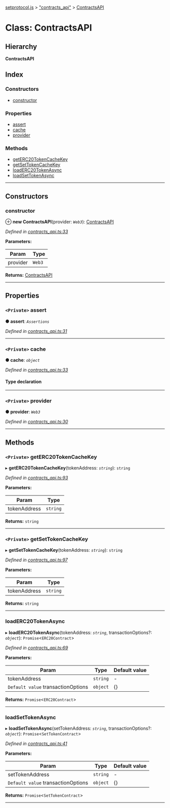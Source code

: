 [setprotocol.js](../README.md) > ["contracts_api"](../modules/_contracts_api_.md) > [ContractsAPI](../classes/_contracts_api_.contractsapi.md)

# Class: ContractsAPI

## Hierarchy

**ContractsAPI**

## Index

### Constructors

* [constructor](_contracts_api_.contractsapi.md#constructor)

### Properties

* [assert](_contracts_api_.contractsapi.md#assert)
* [cache](_contracts_api_.contractsapi.md#cache)
* [provider](_contracts_api_.contractsapi.md#provider)

### Methods

* [getERC20TokenCacheKey](_contracts_api_.contractsapi.md#geterc20tokencachekey)
* [getSetTokenCacheKey](_contracts_api_.contractsapi.md#getsettokencachekey)
* [loadERC20TokenAsync](_contracts_api_.contractsapi.md#loaderc20tokenasync)
* [loadSetTokenAsync](_contracts_api_.contractsapi.md#loadsettokenasync)

---

## Constructors

<a id="constructor"></a>

###  constructor

⊕ **new ContractsAPI**(provider: *`Web3`*): [ContractsAPI](_contracts_api_.contractsapi.md)

*Defined in [contracts_api.ts:33](https://github.com/SetProtocol/setProtocol.js/blob/8bde908/src/api/contracts_api.ts#L33)*

**Parameters:**

| Param | Type |
| ------ | ------ |
| provider | `Web3` | 

**Returns:** [ContractsAPI](_contracts_api_.contractsapi.md)

___

## Properties

<a id="assert"></a>

### `<Private>` assert

**● assert**: *`Assertions`*

*Defined in [contracts_api.ts:31](https://github.com/SetProtocol/setProtocol.js/blob/8bde908/src/api/contracts_api.ts#L31)*

___
<a id="cache"></a>

### `<Private>` cache

**● cache**: *`object`*

*Defined in [contracts_api.ts:33](https://github.com/SetProtocol/setProtocol.js/blob/8bde908/src/api/contracts_api.ts#L33)*

#### Type declaration

[contractName: `string`]: `ContractWrapper`

___
<a id="provider"></a>

### `<Private>` provider

**● provider**: *`Web3`*

*Defined in [contracts_api.ts:30](https://github.com/SetProtocol/setProtocol.js/blob/8bde908/src/api/contracts_api.ts#L30)*

___

## Methods

<a id="geterc20tokencachekey"></a>

### `<Private>` getERC20TokenCacheKey

▸ **getERC20TokenCacheKey**(tokenAddress: *`string`*): `string`

*Defined in [contracts_api.ts:93](https://github.com/SetProtocol/setProtocol.js/blob/8bde908/src/api/contracts_api.ts#L93)*

**Parameters:**

| Param | Type |
| ------ | ------ |
| tokenAddress | `string` | 

**Returns:** `string`

___
<a id="getsettokencachekey"></a>

### `<Private>` getSetTokenCacheKey

▸ **getSetTokenCacheKey**(tokenAddress: *`string`*): `string`

*Defined in [contracts_api.ts:97](https://github.com/SetProtocol/setProtocol.js/blob/8bde908/src/api/contracts_api.ts#L97)*

**Parameters:**

| Param | Type |
| ------ | ------ |
| tokenAddress | `string` | 

**Returns:** `string`

___
<a id="loaderc20tokenasync"></a>

###  loadERC20TokenAsync

▸ **loadERC20TokenAsync**(tokenAddress: *`string`*, transactionOptions?: *`object`*): `Promise`<`ERC20Contract`>

*Defined in [contracts_api.ts:69](https://github.com/SetProtocol/setProtocol.js/blob/8bde908/src/api/contracts_api.ts#L69)*

**Parameters:**

| Param | Type | Default value |
| ------ | ------ | ------ |
| tokenAddress | `string` | - | 
| `Default value` transactionOptions | `object` |  {} | 

**Returns:** `Promise`<`ERC20Contract`>

___
<a id="loadsettokenasync"></a>

###  loadSetTokenAsync

▸ **loadSetTokenAsync**(setTokenAddress: *`string`*, transactionOptions?: *`object`*): `Promise`<`SetTokenContract`>

*Defined in [contracts_api.ts:41](https://github.com/SetProtocol/setProtocol.js/blob/8bde908/src/api/contracts_api.ts#L41)*

**Parameters:**

| Param | Type | Default value |
| ------ | ------ | ------ |
| setTokenAddress | `string` | - | 
| `Default value` transactionOptions | `object` |  {} | 

**Returns:** `Promise`<`SetTokenContract`>

___

